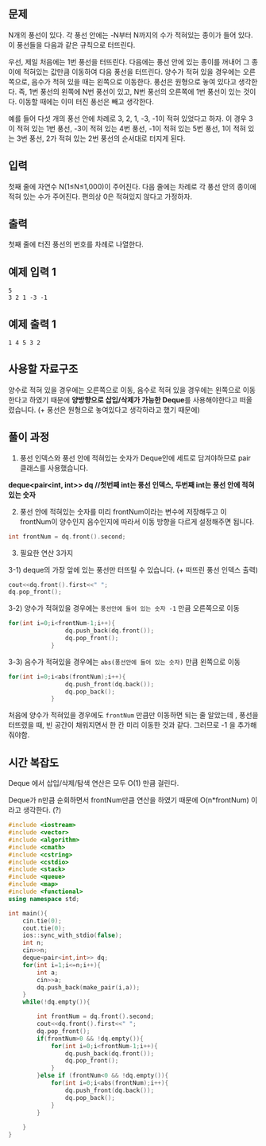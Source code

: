 ## 문제

N개의 풍선이 있다. 각 풍선 안에는 -N부터 N까지의 수가 적혀있는 종이가 들어 있다. 이 풍선들을 다음과 같은 규칙으로 터뜨린다.

우선, 제일 처음에는 1번 풍선을 터뜨린다. 다음에는 풍선 안에 있는 종이를 꺼내어 그 종이에 적혀있는 값만큼 이동하여 다음 풍선을 터뜨린다. 양수가 적혀 있을 경우에는 오른쪽으로, 음수가 적혀 있을 때는 왼쪽으로 이동한다. 풍선은 원형으로 놓여 있다고 생각한다. 즉, 1번 풍선의 왼쪽에 N번 풍선이 있고, N번 풍선의 오른쪽에 1번 풍선이 있는 것이다. 이동할 때에는 이미 터진 풍선은 빼고 생각한다.

예를 들어 다섯 개의 풍선 안에 차례로 3, 2, 1, -3, -1이 적혀 있었다고 하자. 이 경우 3이 적혀 있는 1번 풍선, -3이 적혀 있는 4번 풍선, -1이 적혀 있는 5번 풍선, 1이 적혀 있는 3번 풍선, 2가 적혀 있는 2번 풍선의 순서대로 터지게 된다.

## 입력

첫째 줄에 자연수 N(1≤N≤1,000)이 주어진다. 다음 줄에는 차례로 각 풍선 안의 종이에 적혀 있는 수가 주어진다. 편의상 0은 적혀있지 않다고 가정하자.

## 출력

첫째 줄에 터진 풍선의 번호를 차례로 나열한다.

## 예제 입력 1

```
5
3 2 1 -3 -1
```

## 예제 출력 1

```
1 4 5 3 2
```

## 사용할 자료구조

양수로 적혀 있을 경우에는 오른쪽으로 이동, 음수로 적혀 있을 경우에는 왼쪽으로 이동한다고 하였기 때문에 **양방향으로 삽입/삭제가 가능한 Deque**를 사용해야한다고 떠올렸습니다. (+ 풍선은 원형으로 놓여있다고 생각하라고 했기 때문에)

## 풀이 과정

1) 풍선 인덱스와 풍선 안에 적혀있는 숫자가 Deque안에 세트로 담겨야하므로 pair 클래스를 사용했습니다.

**deque<pair<int, int>> dq //첫번째 int는 풍선 인덱스, 두번째 int는 풍선 안에 적혀있는 숫자**

2) 풍선 안에 적혀있는 숫자를 미리 frontNum이라는 변수에 저장해두고 이 frontNum이 양수인지 음수인지에 따라서 이동 방향을 다르게 설정해주면 됩니다.

```cpp
int frontNum = dq.front().second;
```

3) 필요한 연산 3가지

3-1) deque의 가장 앞에 있는 풍선만 터뜨릴 수 있습니다. (+ 떠뜨린 풍선 인덱스 출력) 

```cpp
cout<<dq.front().first<<" ";
dq.pop_front();
```

3-2) 양수가 적혀있을 경우에는 `풍선안에 들어 있는 숫자 -1` 만큼 오른쪽으로 이동

```cpp
for(int i=0;i<frontNum-1;i++){
                dq.push_back(dq.front());
                dq.pop_front();
            }
```

3-3) 음수가 적혀있을 경우에는 `abs(풍선안에 들어 있는 숫자)` 만큼 왼쪽으로 이동

```cpp
for(int i=0;i<abs(frontNum);i++){
                dq.push_front(dq.back());
                dq.pop_back();
            }
```

처음에 양수가 적혀있을 경우에도 `frontNum` 만큼만 이동하면 되는 줄 알았는데 , 풍선을 터뜨렸을 때, 빈 공간이 채워지면서 한 칸 미리 이동한 것과 같다. 그러므로 -1 을 추가해줘야함.

## 시간 복잡도

Deque 에서 삽입/삭제/탐색 연산은 모두 O(1) 만큼 걸린다.

Deque가 n만큼 순회하면서 frontNum만큼 연산을 하였기 때문에 O(n*frontNum) 이라고 생각한다. (?)

```cpp
#include <iostream>
#include <vector>
#include <algorithm>
#include <cmath>
#include <cstring>
#include <cstdio>
#include <stack>
#include <queue>
#include <map>
#include <functional>
using namespace std;

int main(){
    cin.tie(0);
    cout.tie(0);
    ios::sync_with_stdio(false);
    int n;
    cin>>n;
    deque<pair<int,int>> dq;
    for(int i=1;i<=n;i++){
        int a;
        cin>>a;
        dq.push_back(make_pair(i,a));
    }
    while(!dq.empty()){

        int frontNum = dq.front().second;
        cout<<dq.front().first<<" ";
        dq.pop_front();
        if(frontNum>0 && !dq.empty()){
            for(int i=0;i<frontNum-1;i++){
                dq.push_back(dq.front());
                dq.pop_front();
            }
        }else if (frontNum<0 && !dq.empty()){
            for(int i=0;i<abs(frontNum);i++){
                dq.push_front(dq.back());
                dq.pop_back();
            }
        }
        
    }
}
```